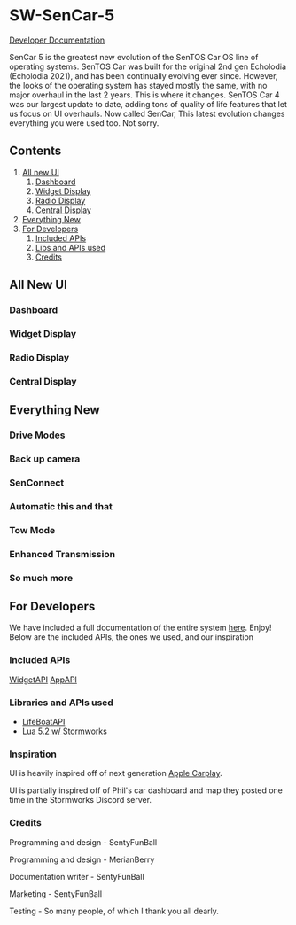 # SW-SenCar-5
[Developer Documentation](docs/docs.md)

SenCar 5 is the greatest new evolution of the SenTOS Car OS line of operating systems. SenTOS Car was built for the original 2nd gen Echolodia (Echolodia 2021), and has been continually evolving ever since. However, the looks of the operating system has stayed mostly the same, with no major overhaul in the last 2 years. This is where it changes.
SenTOS Car 4 was our largest update to date, adding tons of quality of life features that let us focus on UI overhauls. Now called SenCar, This latest evolution changes everything you were used too. Not sorry.

## Contents
1. [All new UI](#all-new-ui)
    1. [Dashboard](#dashboard)
    2. [Widget Display](#widget-display)
    3. [Radio Display](#radio-display)
    4. [Central Display](#central-display)
2. [Everything New](#everything-new)
3. [For Developers](#for-developers)
    1. [Included APIs](#included-apis)
    2. [Libs and APIs used](#libraries-and-apis-used)
    3. [Credits](#credits)

## All New UI

### Dashboard

### Widget Display

### Radio Display

### Central Display

## Everything New

### Drive Modes

### Back up camera

### SenConnect

### Automatic this and that

### Tow Mode

### Enhanced Transmission

### So much more

## For Developers
We have included a full documentation of the entire system [here](/docs/docs.md). Enjoy!
Below are the included APIs, the ones we used, and our inspiration

### Included APIs
[WidgetAPI](/docs/apis/widgetapi.md)
[AppAPI](/docs/apis/appapi.md)

### Libraries and APIs used
 - [LifeBoatAPI](https://marketplace.visualstudio.com/items?itemName=NameousChangey.lifeboatapi)
 - [Lua 5.2 w/ Stormworks](https://www.lua.org/manual/5.2/)

### Inspiration
UI is heavily inspired off of next generation [Apple Carplay](https://www.wired.com/story/apple-carplay-dashboard-touchscreen-distracted-driving/).

UI is partially inspired off of Phil's car dashboard and map they posted one time in the Stormworks Discord server.

### Credits
Programming and design - SentyFunBall

Programming and design - MerianBerry

Documentation writer - SentyFunBall

Marketing - SentyFunBall

Testing - So many people, of which I thank you all dearly.